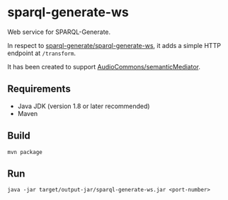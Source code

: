 # sparql-generate-ws

Web service for SPARQL-Generate.

In respect to [sparql-generate/sparql-generate-ws](https://github.com/sparql-generate/sparql-generate-ws), it adds a simple HTTP endpoint at `/transform`.

It has been created to support [AudioCommons/semanticMediator](https://github.com/AudioCommons/semanticMediator).

## Requirements

- Java JDK (version 1.8 or later recommended)
- Maven

## Build

`mvn package`

## Run

`java -jar target/output-jar/sparql-generate-ws.jar <port-number>`
